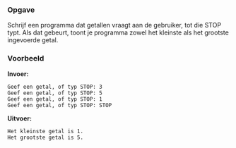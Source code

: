 ### Opgave

Schrijf een programma dat getallen vraagt aan de gebruiker, tot die STOP
typt. Als dat gebeurt, toont je programma zowel het kleinste als het grootste ingevoerde getal.

### Voorbeeld

**Invoer:**

    Geef een getal, of typ STOP: 3
    Geef een getal, of typ STOP: 5
    Geef een getal, of typ STOP: 1
    Geef een getal, of typ STOP: STOP

**Uitvoer:**

    Het kleinste getal is 1.
    Het grootste getal is 5.
